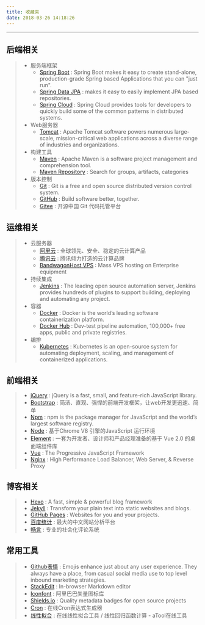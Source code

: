 ```yaml
---
title: 收藏夹
date: 2018-03-26 14:18:26
---
```


---
## 后端相关
> - 服务端框架
>   - [Spring Boot](https://projects.spring.io/spring-boot) : Spring Boot makes it easy to create stand-alone, production-grade Spring based Applications that you can "just run".
>   - [Spring Data JPA](https://docs.spring.io/spring-data/jpa/docs/current/reference/html) : makes it easy to easily implement JPA based repositories.
>   - [Spring Cloud](https://projects.spring.io/spring-cloud) : Spring Cloud provides tools for developers to quickly build some of the common patterns in distributed systems.
> - Web服务器
>   - [Tomcat](https://tomcat.apache.org) : Apache Tomcat software powers numerous large-scale, mission-critical web applications across a diverse range of industries and organizations.
> - 构建工具
>   - [Maven](http://maven.apache.org) : Apache Maven is a software project management and comprehension tool.
>   - [Maven Repository](http://mvnrepository.com) : Search for groups, artifacts, categories
> - 版本控制
>   - [Git](https://git-scm.com) : Git is a free and open source distributed version control system.
>   - [GitHub](https://github.com) : Build software better, together.
>   - [Gitee](https://gitee.com) : 开源中国 Git 代码托管平台

## 运维相关
> - 云服务器
>   - [阿里云](https://www.aliyun.com) : 全球领先、安全、稳定的云计算产品
>   - [腾讯云](https://cloud.tencent.com) : 腾讯倾力打造的云计算品牌
>   - [BandwagonHost VPS](https://www.bwh1.net) : Mass VPS hosting on Enterprise equipment
> - 持续集成
>   - [Jenkins](https://jenkins.io) : The leading open source automation server, Jenkins provides hundreds of plugins to support building, deploying and automating any project.
> - 容器
>   - [Docker](https://www.docker.com) : Docker is the world’s leading software containerization platform.
>   - [Docker Hub](https://hub.docker.com) : Dev-test pipeline automation, 100,000+ free apps, public and private registries.
> - 编排
>   - [Kubernetes](https://kubernetes.io) : Kubernetes is an open-source system for automating deployment, scaling, and management of containerized applications.

## 前端相关
> - [jQuery](http://jquery.com) : jQuery is a fast, small, and feature-rich JavaScript library.
> - [Bootstrap](http://www.bootcss.com) : 简洁、直观、强悍的前端开发框架，让web开发更迅速、简单
> - [Npm](https://www.npmjs.com) : npm is the package manager for JavaScript and the world’s largest software registry.
> - [Node](https://nodejs.org/zh-cn) : 基于Chrome V8 引擎的JavaScript 运行环境
> - [Element](http://element-cn.eleme.io/#/zh-CN) : 一套为开发者、设计师和产品经理准备的基于 Vue 2.0 的桌面端组件库
> - [Vue](https://vuejs.org/index.html) : The Progressive JavaScript Framework
> - [Nginx](https://www.nginx.com) : High Performance Load Balancer, Web Server, & Reverse Proxy

## 博客相关
> - [Hexo](https://hexo.io) : A fast, simple & powerful blog framework
> - [Jekyll](https://jekyllrb.com) : Transform your plain text into static websites and blogs.
> - [GitHub Pages](https://pages.github.com) : Websites for you and your projects.
> - [百度统计](https://tongji.baidu.com) : 最大的中文网站分析平台
> - [畅言](https://changyan.kuaizhan.com) : 专业的社会化评论系统

## 常用工具
> - [Github表情](https://www.webfx.com/tools/emoji-cheat-sheet) : Emojis enhance just about any user experience. They always have a place, from casual social media use to top level inbound marketing strategies.
> - [StackEdit](https://stackedit.io/editor) : In-browser Markdown editor
> - [Iconfont](http://www.iconfont.cn/plus) : 阿里巴巴矢量图标库
> - [Shields.io](https://shields.io) : Quality metadata badges for open source projects
> - [Cron](http://cron.qqe2.com) : 在线Cron表达式生成器
> - [线性拟合](http://www.atool.org/linear_regression.php) : 在线线性拟合工具 / 线性回归函数计算 - aTool在线工具